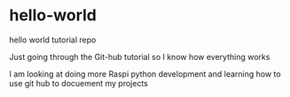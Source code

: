 # hello-world
hello world tutorial repo


Just going through the Git-hub tutorial so I know how everything works

I am looking at doing more Raspi python development and learning how to use git hub to docuement my projects 
